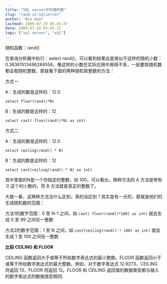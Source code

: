 ```yaml
---
title: "SQL server中的随机数"
slug: "rand-in-sqlserver"
author: "Bin Hua"
lastmod: 2009-07-29 05:45:37
date: 2009-07-29 05:45:37
tags: ["sql server", "sql"]
---
```


随机函数：rand()

在查询分析器中执行：select rand()，可以看到结果会是类似于这样的随机小数：0.36361513486289558，像这样的小数在实际应用中用得不多，一般要取随机数都会取随机整数。那就看下面的两种随机取整数的方法：

方式一

A：生成的数是这样的：12.0

```
select floor(rand()*N)
```

B：生成的数是这样的：12

```
select cast( floor(rand()*N) as int)
```

方式二

A：生成的数是这样的：12.0

```
select ceiling(rand() * N)
```

B：生成的数是这样的：12

```
select cast(ceiling(rand() * N) as int)
```

其中里面的N是一个你指定的整数，如 100，可以看出，两种方法的 A 方法是带有 .0 这个的小数的，而 B 方法就是真正的整数了。

大致一看，这两种方法没什么区别，真的没区别？其实是有一点的，那就是他们的生成随机数的范围：

方法1的数字范围：0 至 N-1 之间，如 `cast( floor(rand()*100) as int)` 就会生成 0 至 99 之间任一整数

方法2的数字范围：1 至 N 之间，如 `cast(ceiling(rand() * 100) as int)` 就会生成 1 至 100 之间任一整数

**比较 CEILING 和 FLOOR**

CEILING 函数返回大于或等于所给数字表达式的最小整数。FLOOR 函数返回小于或等于所给数字表达式的最大整数。例如，对于数字表达式 12.9273，CEILING 将返回 13，FLOOR 将返回 12。FLOOR 和 CEILING 返回值的数据类型都与输入的数字表达式的数据类型相同.
